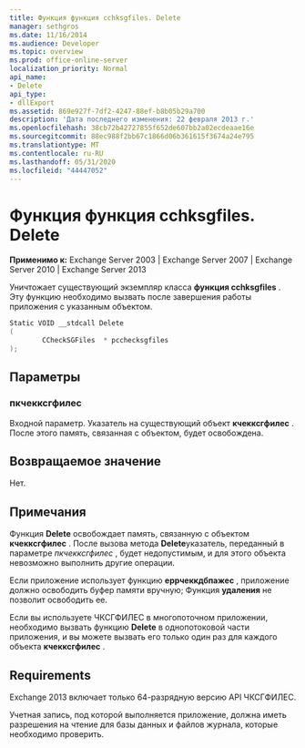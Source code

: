 ```yaml
---
title: Функция функция cchksgfiles. Delete
manager: sethgros
ms.date: 11/16/2014
ms.audience: Developer
ms.topic: overview
ms.prod: office-online-server
localization_priority: Normal
api_name:
- Delete
api_type:
- dllExport
ms.assetid: 869e927f-7df2-4247-88ef-b8b05b29a700
description: 'Дата последнего изменения: 22 февраля 2013 г.'
ms.openlocfilehash: 38cb72b42727855f652de607bb2a02ecdeaae16e
ms.sourcegitcommit: 88ec988f2bb67c1866d06b361615f3674a24e795
ms.translationtype: MT
ms.contentlocale: ru-RU
ms.lasthandoff: 05/31/2020
ms.locfileid: "44447052"
---
```

# <a name="cchksgfilesdelete-function"></a>Функция функция cchksgfiles. Delete

**Применимо к:** Exchange Server 2003 | Exchange Server 2007 | Exchange Server 2010 | Exchange Server 2013
  
Уничтожает существующий экземпляр класса **функция cchksgfiles** . Эту функцию необходимо вызвать после завершения работы приложения с указанным объектом. 
  
```cs
Static VOID __stdcall Delete 
(
        CCheckSGFiles  * pcchecksgfiles
);

```

## <a name="parameters"></a>Параметры

### <a name="pcchecksgfiles"></a>пкчекксгфилес 
  
Входной параметр. Указатель на существующий объект **кчекксгфилес** . После этого память, связанная с объектом, будет освобождена. 
    
## <a name="return-value"></a>Возвращаемое значение

Нет.
  
## <a name="remarks"></a>Примечания

Функция **Delete** освобождает память, связанную с объектом **кчекксгфилес** . После вызова метода **Delete**указатель, переданный в параметре *пкчекксгфилес* , будет недопустимым, и для этого объекта невозможно выполнить другие операции. 
  
Если приложение использует функцию **еррчеккдбпажес** , приложение должно освободить буфер памяти вручную; Функция **удаления** не позволит освободить ее. 
  
Если вы используете ЧКСГФИЛЕС в многопоточном приложении, необходимо вызвать функцию **Delete** в однопотоковой части приложения, и вы можете вызвать его только один раз для каждого объекта **кчекксгфилес** . 
  
## <a name="requirements"></a>Requirements

Exchange 2013 включает только 64-разрядную версию API ЧКСГФИЛЕС.
  
Учетная запись, под которой выполняется приложение, должна иметь разрешения на чтение для базы данных и файлов журнала, которые необходимо проверить.
  

